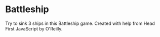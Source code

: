 # Battleship
Try to sink 3 ships in this Battleship game.
Created with help from Head First JavaScript by O'Reilly.
